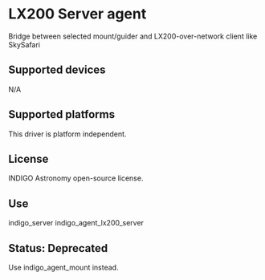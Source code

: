 # LX200 Server agent

Bridge between selected mount/guider and LX200-over-network client like SkySafari

## Supported devices

N/A

## Supported platforms

This driver is platform independent.

## License

INDIGO Astronomy open-source license.

## Use

indigo_server indigo_agent_lx200_server

## Status: Deprecated

Use indigo_agent_mount instead.

